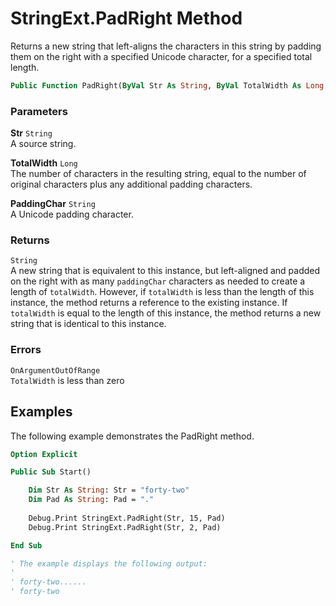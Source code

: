 # StringExt.PadRight Method

Returns a new string that left-aligns the characters in this string by padding them on the right with a specified Unicode character, for a specified total length.

```vb
Public Function PadRight(ByVal Str As String, ByVal TotalWidth As Long, ByVal PaddingChar As String) As String
```

### Parameters

**Str** `String` <br>
A source string.

**TotalWidth** `Long` <br>
The number of characters in the resulting string, equal to the number of original characters plus any additional padding characters.

**PaddingChar** `String` <br>
A Unicode padding character.

### Returns

`String` <br>
A new string that is equivalent to this instance, but left-aligned and padded on the right with as many `paddingChar` characters as needed to create a length of `totalWidth`. However, if `totalWidth` is less than the length of this instance, the method returns a reference to the existing instance. If `totalWidth` is equal to the length of this instance, the method returns a new string that is identical to this instance.

### Errors

`OnArgumentOutOfRange` <br>
`TotalWidth` is less than zero

## Examples

The following example demonstrates the PadRight method.

```vb
Option Explicit

Public Sub Start()

    Dim Str As String: Str = "forty-two"
    Dim Pad As String: Pad = "."
    
    Debug.Print StringExt.PadRight(Str, 15, Pad)
    Debug.Print StringExt.PadRight(Str, 2, Pad)

End Sub

' The example displays the following output:
'
' forty-two......
' forty-two

```

